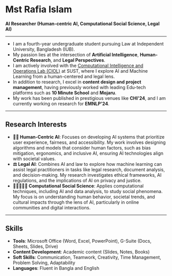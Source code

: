 # Mst Rafia Islam

**AI Researcher (Human-centric AI, Computational Social Science, Legal AI)**

---

- I am a fourth-year undergraduate student pursuing Law at Independent University, Bangladesh (IUB). 
- My passion lies at the intersection of **Artificial Intelligence**, **Human-Centric Research**, and **Legal Perspectives**.
- I am actively involved with the [Computational Intelligence and Operations Lab (CIOL)](https://github.com/CIOL-SUST) at SUST, where I explore AI and Machine Learning from a human-centered and legal lens.
- In addition to research, I excel in **content design and project management**, having previously worked with leading Edu-tech platforms such as **10 Minute School** and **Mojaru**.
- My work has been published in prestigious venues like **CHI'24**, and I am currently working on research for **EMNLP'24**.

---

## Research Interests
- **👨‍🎓 Human-Centric AI**: Focuses on developing AI systems that prioritize user experience, fairness, and accessibility. My work involves designing algorithms and models that consider human factors, such as bias mitigation, ergonomics, and inclusive AI, ensuring AI technologies align with societal values.
- **⚖️ Legal AI**: Combines AI and law to explore how machine learning can assist legal practitioners in tasks like legal research, document analysis, and decision-making. My research investigates ethical frameworks, AI regulations, and the implications of AI on privacy and justice.
- **🧑🏻‍🤝‍🧑🏻 Computational Social Science**: Applies computational techniques, including AI and data analysis, to study social phenomena. My focus is on understanding human behavior, societal trends, and cultural impacts through the lens of AI, particularly in online communities and digital interactions.

---

## Skills
- **Tools**: Microsoft Office (Word, Excel, PowerPoint), G-Suite (Docs, Sheets, Slides, Drive)
- **Content Development**: Academic content (Slides, Notes, Books)
- **Soft Skills**: Communication, Teamwork, Creativity, Time Management, Problem Solving, Adaptability
- **Languages**: Fluent in Bangla and English
